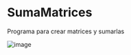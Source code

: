 # SumaMatrices
Programa para crear matrices y sumarlas

![image](https://github.com/LuisRosado/SumaMatrices/assets/140114139/23949523-9892-4177-9c94-07eb4cfde22f)

